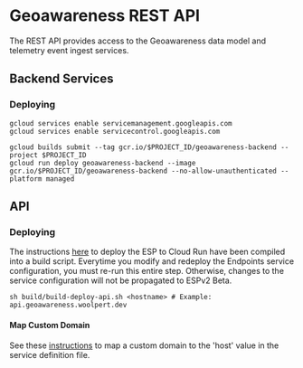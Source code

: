 # Geoawareness REST API

The REST API provides access to the Geoawareness data model and telemetry event ingest services.

## Backend Services

### Deploying

```
gcloud services enable servicemanagement.googleapis.com
gcloud services enable servicecontrol.googleapis.com
```

```
gcloud builds submit --tag gcr.io/$PROJECT_ID/geoawareness-backend --project $PROJECT_ID
gcloud run deploy geoawareness-backend --image gcr.io/$PROJECT_ID/geoawareness-backend --no-allow-unauthenticated --platform managed
```

## API

### Deploying

The instructions [here](https://cloud.google.com/endpoints/docs/openapi/get-started-cloud-run#configure_es) to deploy the ESP to Cloud Run have been compiled into a build script. Everytime you modify and redeploy the Endpoints service configuration, you must re-run this entire step. Otherwise, changes to the service configuration will not be propagated to ESPv2 Beta.

```
sh build/build-deploy-api.sh <hostname> # Example: api.geoawareness.woolpert.dev
```

#### Map Custom Domain

See these [instructions](https://cloud.google.com/run/docs/mapping-custom-domains#command-line) to map a custom domain to the 'host' value in the service definition file.
